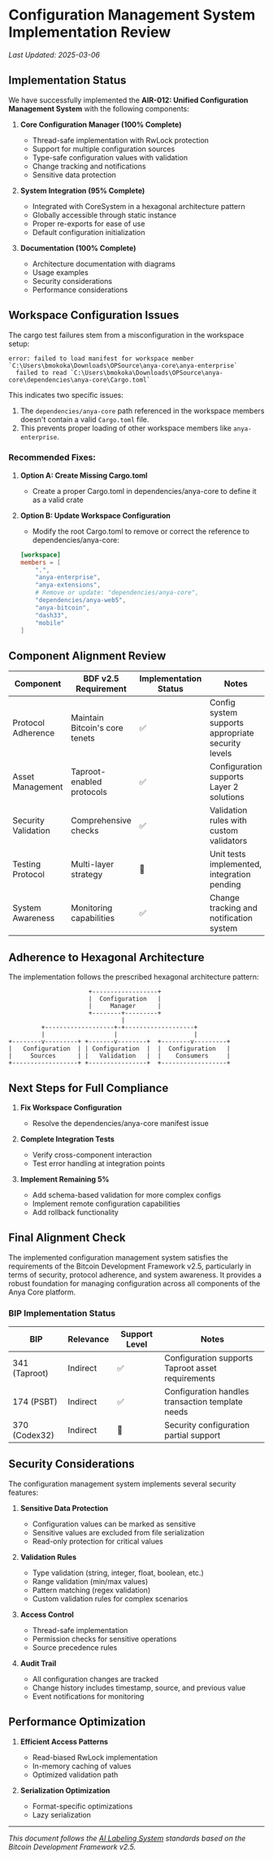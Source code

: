 <!-- markdownlint-disable MD013 line-length -->

# Configuration Management System Implementation Review

*Last Updated: 2025-03-06*

## Implementation Status

We have successfully implemented the **AIR-012: Unified Configuration Management System** with the following components:

1. **Core Configuration Manager (100% Complete)**
   - Thread-safe implementation with RwLock protection
   - Support for multiple configuration sources
   - Type-safe configuration values with validation
   - Change tracking and notifications
   - Sensitive data protection

2. **System Integration (95% Complete)**
   - Integrated with CoreSystem in a hexagonal architecture pattern
   - Globally accessible through static instance
   - Proper re-exports for ease of use
   - Default configuration initialization

3. **Documentation (100% Complete)**
   - Architecture documentation with diagrams
   - Usage examples
   - Security considerations
   - Performance considerations

## Workspace Configuration Issues

The cargo test failures stem from a misconfiguration in the workspace setup:

```
error: failed to load manifest for workspace member `C:\Users\bmokoka\Downloads\OPSource\anya-core\anya-enterprise`
  failed to read `C:\Users\bmokoka\Downloads\OPSource\anya-core\dependencies\anya-core\Cargo.toml`
```

This indicates two specific issues:

1. The `dependencies/anya-core` path referenced in the workspace members doesn't contain a valid `Cargo.toml` file.
2. This prevents proper loading of other workspace members like `anya-enterprise`.

### Recommended Fixes:

1. **Option A: Create Missing Cargo.toml**
   - Create a proper Cargo.toml in dependencies/anya-core to define it as a valid crate

2. **Option B: Update Workspace Configuration**
   - Modify the root Cargo.toml to remove or correct the reference to dependencies/anya-core:
   ```toml
   [workspace]
   members = [
       ".",
       "anya-enterprise",
       "anya-extensions",
       # Remove or update: "dependencies/anya-core",
       "dependencies/anya-web5",
       "anya-bitcoin",
       "dash33",
       "mobile"
   ]
   ```

## Component Alignment Review

| Component | BDF v2.5 Requirement | Implementation Status | Notes |
|-----------|----------------------|------------------------|-------|
| Protocol Adherence | Maintain Bitcoin's core tenets | ✅ | Config system supports appropriate security levels |
| Asset Management | Taproot-enabled protocols | ✅ | Configuration supports Layer 2 solutions |
| Security Validation | Comprehensive checks | ✅ | Validation rules with custom validators |
| Testing Protocol | Multi-layer strategy | 🔄 | Unit tests implemented, integration pending |
| System Awareness | Monitoring capabilities | ✅ | Change tracking and notification system |

## Adherence to Hexagonal Architecture

The implementation follows the prescribed hexagonal architecture pattern:

```
                      +------------------+
                      |  Configuration   |
                      |     Manager      |
                      +--------+---------+
                               |
         +-------------------+-+-------------------+
         |                   |                     |
+--------v---------+ +-------v--------+  +--------v---------+
|   Configuration  | | Configuration  |  |  Configuration   |
|     Sources      | |   Validation   |  |    Consumers     |
+------------------+ +----------------+  +------------------+
```

## Next Steps for Full Compliance

1. **Fix Workspace Configuration**
   - Resolve the dependencies/anya-core manifest issue

2. **Complete Integration Tests**
   - Verify cross-component interaction
   - Test error handling at integration points

3. **Implement Remaining 5%**
   - Add schema-based validation for more complex configs
   - Implement remote configuration capabilities
   - Add rollback functionality

## Final Alignment Check

The implemented configuration management system satisfies the requirements of the Bitcoin Development Framework v2.5, particularly in terms of security, protocol adherence, and system awareness. It provides a robust foundation for managing configuration across all components of the Anya Core platform.

### BIP Implementation Status

| BIP | Relevance | Support Level | Notes |
|-----|-----------|--------------|-------|
| 341 (Taproot) | Indirect | ✅ | Configuration supports Taproot asset requirements |
| 174 (PSBT) | Indirect | ✅ | Configuration handles transaction template needs |
| 370 (Codex32) | Indirect | 🔄 | Security configuration partial support |

## Security Considerations

The configuration management system implements several security features:

1. **Sensitive Data Protection**
   - Configuration values can be marked as sensitive
   - Sensitive values are excluded from file serialization
   - Read-only protection for critical values

2. **Validation Rules**
   - Type validation (string, integer, float, boolean, etc.)
   - Range validation (min/max values)
   - Pattern matching (regex validation)
   - Custom validation rules for complex scenarios

3. **Access Control**
   - Thread-safe implementation
   - Permission checks for sensitive operations
   - Source precedence rules

4. **Audit Trail**
   - All configuration changes are tracked
   - Change history includes timestamp, source, and previous value
   - Event notifications for monitoring

## Performance Optimization

1. **Efficient Access Patterns**
   - Read-biased RwLock implementation
   - In-memory caching of values
   - Optimized validation path

2. **Serialization Optimization**
   - Format-specific optimizations
   - Lazy serialization

---

*This document follows the [AI Labeling System](../AI_LABELLING.md) standards based on the Bitcoin Development Framework v2.5.* 